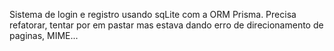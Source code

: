 Sistema de login e registro usando sqLite com a ORM Prisma. Precisa refatorar, tentar por em pastar mas estava dando erro de direcionamento de paginas, MIME...